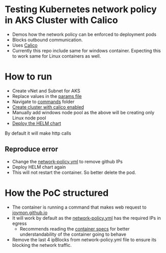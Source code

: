# Testing Kubernetes network policy in AKS Cluster with Calico

- Demos how the network policy can be enforced to deployment pods
- Blocks outbound communication. 
- Uses [Calico](https://projectcalico.docs.tigera.io/security/calico-network-policy)
- Currently this repo include same for windows container. Expecting this to work same for Linux containers as well.

# How to run

- Create vNet and Subnet for AKS
- Replace values in the [params file](./commands/00-env-params.ps1)
- Navigate to [commands](./commands) folder
- [Create cluster with calico enabled](/commands/05-env-deploy-aks.ps1)
- Manually add windows node pool as the above will be creating only Linux node pool
- [Deploy the HELM chart](./commands/11-app-deploy-helm.ps1)

By default it will make http calls

## Reproduce error
- Change the [network-policy.yml](./helm/templates/network-policy.yml) to remove github IPs
- Deploy HELM chart again
- This will not restart the container. So better delete the pod.

# How the PoC structured

- The container is running a command that makes web request to [joymon.github.io](joymon.github.io)
- It will work by default as the [network-policy.yml](./helm/templates/network-policy.yml) has the required IPs in egress
  - Recommends reading the [container specs](./helm/templates/deployment-nanoserver.yaml) for better understandability of the container going to behave
- Remove the last 4 ipBlocks from network-policy.yml file to ensure its blocking the network traffic.